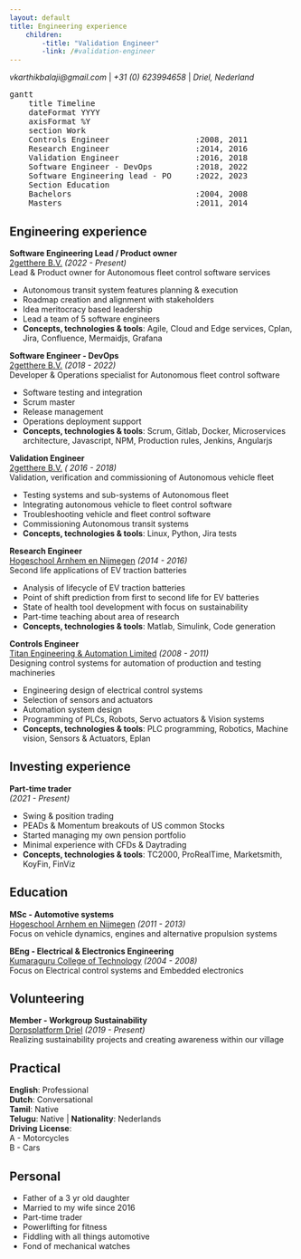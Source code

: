 ```yaml
---
layout: default
title: Engineering experience
    children:
        -title: "Validation Engineer"
        -link: /#validation-engineer
---
```


_vkarthikbalaji@gmail.com_ | _+31 (0) 623994658_ | _Driel, Nederland_

<pre class="mermaid">
gantt
    title Timeline
    dateFormat YYYY
    axisFormat %Y
    section Work
    Controls Engineer                  :2008, 2011
    Research Engineer                  :2014, 2016
    Validation Engineer                :2016, 2018
    Software Engineer - DevOps         :2018, 2022
    Software Engineering lead - PO     :2022, 2023
    Section Education
    Bachelors                          :2004, 2008
    Masters                            :2011, 2014
</pre>

## Engineering experience

**Software Engineering Lead / Product owner**  <br>
[2getthere B.V.](https://www.2getthere.eu//) _(2022 - Present)_ <br>
Lead & Product owner for Autonomous fleet control software services
- Autonomous transit system features planning & execution
- Roadmap creation and alignment with stakeholders
- Idea meritocracy based leadership
- Lead a team of 5 software engineers
- **Concepts, technologies & tools**: Agile, Cloud and Edge services, Cplan, Jira, Confluence, Mermaidjs, Grafana

**Software Engineer - DevOps** <br>
[2getthere B.V.](https://www.2getthere.eu//) _(2018 - 2022)_ <br>
Developer & Operations specialist for Autonomous fleet control software
- Software testing and integration
- Scrum master
- Release management
- Operations deployment support
- **Concepts, technologies & tools**: Scrum, Gitlab, Docker, Microservices architecture, Javascript, NPM, Production rules, Jenkins, Angularjs

**Validation Engineer** <br>
[2getthere B.V.](https://www.2getthere.eu//) _( 2016 - 2018)_ <br>
Validation, verification and commissioning of Autonomous vehicle fleet
- Testing systems and sub-systems of Autonomous fleet
- Integrating autonomous vehicle to fleet control software
- Troubleshooting vehicle and fleet control software
- Commissioning Autonomous transit systems
- **Concepts, technologies & tools**: Linux, Python, Jira tests

**Research Engineer** <br>
[Hogeschool Arnhem en Nijmegen](https://www.han.nl/onderzoek/lectoraten/lectoraat-han-automotive-research/) _(2014 - 2016)_ <br>
Second life applications of EV traction batteries
- Analysis of lifecycle of EV traction batteries
- Point of shift prediction from first to second life for EV batteries
- State of health tool development with focus on sustainability
- Part-time teaching about area of research
- **Concepts, technologies & tools**: Matlab, Simulink, Code generation

**Controls Engineer** <br>
[Titan Engineering & Automation Limited](https://www.titanteal.com/) _(2008 - 2011)_ <br>
Designing control systems for automation of production and testing machineries
- Engineering design of electrical control systems
- Selection of sensors and actuators
- Automation system design
- Programming of PLCs, Robots, Servo actuators & Vision systems
- **Concepts, technologies & tools**: PLC programming, Robotics, Machine vision, Sensors & Actuators, Eplan

## Investing experience

**Part-time trader** <br>
_(2021 - Present)_ <br>
- Swing & position trading 
- PEADs & Momentum breakouts of US common Stocks
- Started managing my own pension portfolio
- Minimal experience with CFDs & Daytrading
- **Concepts, technologies & tools**: TC2000, ProRealTime, Marketsmith, KoyFin, FinViz

## Education

**MSc - Automotive systems** <br>
[Hogeschool Arnhem en Nijmegen](https://www.han.nl/) _(2011 - 2013)_ <br>
Focus on vehicle dynamics, engines and alternative propulsion systems

**BEng - Electrical & Electronics Engineering** <br>
[Kumaraguru College of Technology](https://www.kct.ac.in/) _(2004 - 2008)_ <br>
Focus on Electrical control systems and Embedded electronics

## Volunteering

**Member - Workgroup Sustainability** <br>
[Dorpsplatform Driel](https://www.samendriel.nl/category/duurzaam/) _(2019 - Present)_ <br>
Realizing sustainability projects and creating awareness within our village

## Practical

**English**: Professional <br> **Dutch**: Conversational <br> **Tamil**: Native <br> **Telugu**: Native | **Nationality**: Nederlands <br> **Driving License**: <br>A - Motorcycles <br> B - Cars

## Personal 
- Father of a 3 yr old daughter
- Married to my wife since 2016
- Part-time trader
- Powerlifting for fitness
- Fiddling with all things automotive
- Fond of mechanical watches
  
<script type="module">
	import mermaid from 'https://cdn.jsdelivr.net/npm/mermaid@10/dist/mermaid.esm.min.mjs';
	mermaid.initialize({
		startOnLoad: true,
        theme: 'neutral'
	});
</script>


